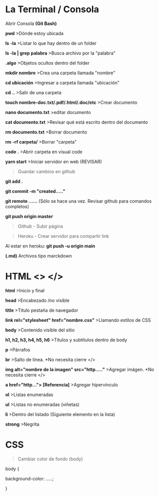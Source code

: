 # La Terminal / Consola

Abrir Consola **(Git Bash)**

**pwd** >Dónde estoy ubicada

**ls -la** >Listar lo que hay dentro de un folder

**ls -la | grep palabra** >Busca archivo por la "palabra"

**.algo** >Objetos ocultos dentro del folder

**mkdir nombre** >Crea una carpeta llamada "nombre"

**cd ubicación** >Ingresar a carpeta llamada "ubicación"

**cd ..** >Salir de una carpeta

**touch nombre-doc.txt/.pdf/.html/.doc/etc** >Crear documento 

**nano documento.txt** >editar documento

**cat documento.txt** >Revisar qué está escrito dentro del documento

**rm documento.txt** >Borrar documento

**rm -rf carpeta/** >Borrar "carpeta"

**code .** >Abrir carpeta en visual code

**yarn start** >Iniciar servidor en web (REVISAR)

>Guardar cambios en github

**git add .** 

**git commit -m "created....."** 

**git remote ......** (Sólo se hace una vez. Revisar github para comandos completos)

**git push origin master** 

>Github - Subir página

>Heroku - Crear servidor para compartir link

Al estar en heroku:
**git push -u origin main**

**(.md)** Archivos tipo marckdown

# HTML <> </>

**html** >Inicio y final

**head** >Encabezado /no visible

**title** >Título pestaña de navegador

**link rel="stylesheet" href="nombre.css"** >Llamando estilos de CSS

**body** >Contenido visible del sitio

**h1, h2, h3, h4, h5, h6** >Títulos y subtítulos dentro de body

**p** >Párrafos

**br** >Salto de línea. *No necesita cierre </>

**img alt="nombre de la imagen" src="http....."** >Agregar imágen. *No necesita cierre </>

**a href="http..."> [Referencia]** >Agregar hipervínculo

**ol** >Listas enumeradas

**ul** >Listas no enumeradas (viñetas)

**li** >Dentro del listado (Siguiente elemento en la lista)

**strong** >Negrita

# CSS

>Cambiar color de fondo (body)

body {

  background-color: .....;
  
  }
